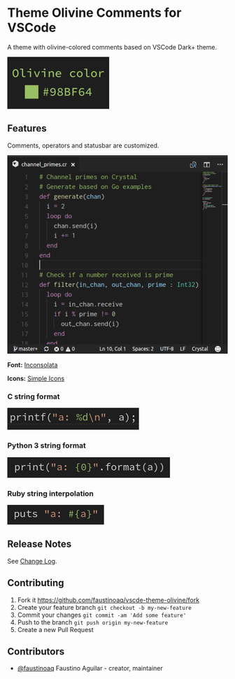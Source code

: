# Theme Olivine Comments for VSCode

A theme with olivine-colored comments based on VSCode Dark+ theme.

![color](https://raw.githubusercontent.com/faustinoaq/vscode-theme-olivine/master/images/olivine.png)

## Features

Comments, operators and statusbar are customized.

![code](https://raw.githubusercontent.com/faustinoaq/vscode-theme-olivine/master/images/code.png)

**Font:** [Inconsolata](https://fonts.google.com/specimen/Inconsolata)

**Icons:** [Simple Icons](https://marketplace.visualstudio.com/items?itemName=LaurentTreguier.vscode-simple-icons)

### C string format

![sample c](https://raw.githubusercontent.com/faustinoaq/vscode-theme-olivine/master/images/sample_c.png)

### Python 3 string format

![sample python](https://raw.githubusercontent.com/faustinoaq/vscode-theme-olivine/master/images/sample_python.png)

### Ruby string interpolation

![sample ruby](https://raw.githubusercontent.com/faustinoaq/vscode-theme-olivine/master/images/sample_ruby.png)

## Release Notes

See [Change Log](https://github.com/faustinoaq/vscode-theme-olivine/blob/master/CHANGELOG.md).

## Contributing

1. Fork it https://github.com/faustinoaq/vscde-theme-olivine/fork
2. Create your feature branch `git checkout -b my-new-feature`
3. Commit your changes `git commit -am 'Add some feature'`
4. Push to the branch `git push origin my-new-feature`
5. Create a new Pull Request

## Contributors

- [@faustinoaq](https://github.com/faustinoaq) Faustino Aguilar - creator, maintainer

